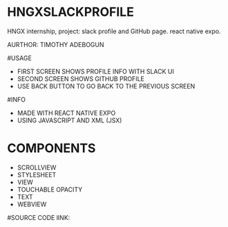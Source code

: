 # HNGXSLACKPROFILE
HNGX internship, project: slack profile and GitHub page. react native expo.

AURTHOR: TIMOTHY ADEBOGUN

#USAGE
- FIRST SCREEN SHOWS PROFILE INFO WITH SLACK UI
- SECOND SCREEN SHOWS GITHUB PROFILE
- USE BACK BUTTON TO GO BACK TO THE PREVIOUS SCREEN

#INFO
 * MADE WITH REACT NATIVE EXPO
 * USING JAVASCRIPT AND XML (JSX)

# COMPONENTS
- SCROLLVIEW
- STYLESHEET
- VIEW
- TOUCHABLE OPACITY
- TEXT
- WEBVIEW
  
#SOURCE CODE
lINK: <a href="https://github.com/Timcodes117/HNGXSLACKPROFILE"></a>

